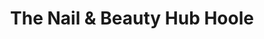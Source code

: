 ---
title: "The Nail & Beauty Hub Hoole"
url: /chester/the-nail-und-beauty-hub-hoole/
shop: Kosmetik
---
